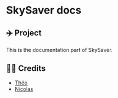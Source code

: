 # SkySaver docs

## ✈️ Project
This is the documentation part of SkySaver.


## 🧑‍💻 Credits
- [Théo](https://github.com/Shannorr)
- [Nicolas](https://github.com/nicolasjp)